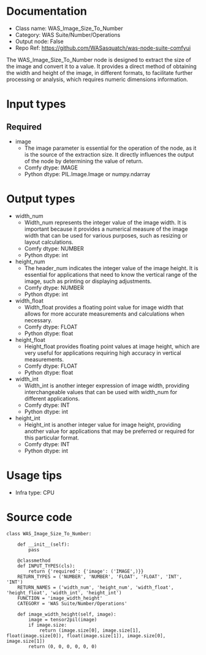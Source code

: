 # Documentation
- Class name: WAS_Image_Size_To_Number
- Category: WAS Suite/Number/Operations
- Output node: False
- Repo Ref: https://github.com/WASasquatch/was-node-suite-comfyui

The WAS_Image_Size_To_Number node is designed to extract the size of the image and convert it to a value. It provides a direct method of obtaining the width and height of the image, in different formats, to facilitate further processing or analysis, which requires numeric dimensions information.

# Input types
## Required
- image
    - The image parameter is essential for the operation of the node, as it is the source of the extraction size. It directly influences the output of the node by determining the value of return.
    - Comfy dtype: IMAGE
    - Python dtype: PIL.Image.Image or numpy.ndarray

# Output types
- width_num
    - Width_num represents the integer value of the image width. It is important because it provides a numerical measure of the image width that can be used for various purposes, such as resizing or layout calculations.
    - Comfy dtype: NUMBER
    - Python dtype: int
- height_num
    - The header_num indicates the integer value of the image height. It is essential for applications that need to know the vertical range of the image, such as printing or displaying adjustments.
    - Comfy dtype: NUMBER
    - Python dtype: int
- width_float
    - Width_float provides a floating point value for image width that allows for more accurate measurements and calculations when necessary.
    - Comfy dtype: FLOAT
    - Python dtype: float
- height_float
    - Height_float provides floating point values at image height, which are very useful for applications requiring high accuracy in vertical measurements.
    - Comfy dtype: FLOAT
    - Python dtype: float
- width_int
    - Width_int is another integer expression of image width, providing interchangeable values that can be used with width_num for different applications.
    - Comfy dtype: INT
    - Python dtype: int
- height_int
    - Height_int is another integer value for image height, providing another value for applications that may be preferred or required for this particular format.
    - Comfy dtype: INT
    - Python dtype: int

# Usage tips
- Infra type: CPU

# Source code
```
class WAS_Image_Size_To_Number:

    def __init__(self):
        pass

    @classmethod
    def INPUT_TYPES(cls):
        return {'required': {'image': ('IMAGE',)}}
    RETURN_TYPES = ('NUMBER', 'NUMBER', 'FLOAT', 'FLOAT', 'INT', 'INT')
    RETURN_NAMES = ('width_num', 'height_num', 'width_float', 'height_float', 'width_int', 'height_int')
    FUNCTION = 'image_width_height'
    CATEGORY = 'WAS Suite/Number/Operations'

    def image_width_height(self, image):
        image = tensor2pil(image)
        if image.size:
            return (image.size[0], image.size[1], float(image.size[0]), float(image.size[1]), image.size[0], image.size[1])
        return (0, 0, 0, 0, 0, 0)
```